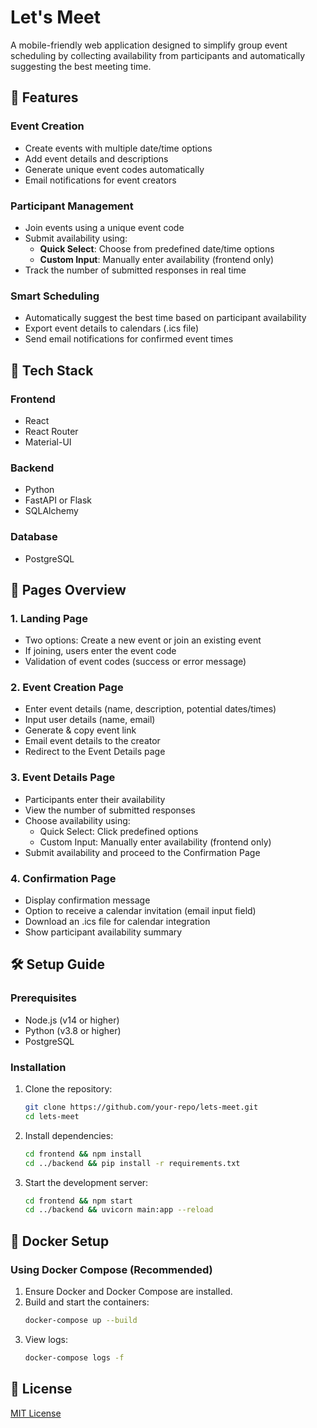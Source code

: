 # Let's Meet

A mobile-friendly web application designed to simplify group event scheduling by collecting availability from participants and automatically suggesting the best meeting time.

## 🌟 Features

### **Event Creation**

- Create events with multiple date/time options
- Add event details and descriptions
- Generate unique event codes automatically
- Email notifications for event creators

### **Participant Management**

- Join events using a unique event code
- Submit availability using:
  - **Quick Select**: Choose from predefined date/time options
  - **Custom Input**: Manually enter availability (frontend only)
- Track the number of submitted responses in real time

### **Smart Scheduling**

- Automatically suggest the best time based on participant availability
- Export event details to calendars (.ics file)
- Send email notifications for confirmed event times

## 🚀 Tech Stack

### **Frontend**

- React
- React Router
- Material-UI

### **Backend**

- Python
- FastAPI or Flask
- SQLAlchemy

### **Database**

- PostgreSQL

## 📱 Pages Overview

### **1. Landing Page**

- Two options: Create a new event or join an existing event
- If joining, users enter the event code
- Validation of event codes (success or error message)

### **2. Event Creation Page**

- Enter event details (name, description, potential dates/times)
- Input user details (name, email)
- Generate & copy event link
- Email event details to the creator
- Redirect to the Event Details page

### **3. Event Details Page**

- Participants enter their availability
- View the number of submitted responses
- Choose availability using:
  - Quick Select: Click predefined options
  - Custom Input: Manually enter availability (frontend only)
- Submit availability and proceed to the Confirmation Page

### **4. Confirmation Page**

- Display confirmation message
- Option to receive a calendar invitation (email input field)
- Download an .ics file for calendar integration
- Show participant availability summary

## 🛠️ Setup Guide

### **Prerequisites**

- Node.js (v14 or higher)
- Python (v3.8 or higher)
- PostgreSQL

### **Installation**

1. Clone the repository:

   ```bash
   git clone https://github.com/your-repo/lets-meet.git
   cd lets-meet
   ```

2. Install dependencies:

   ```bash
   cd frontend && npm install
   cd ../backend && pip install -r requirements.txt
   ```

3. Start the development server:

   ```bash
   cd frontend && npm start
   cd ../backend && uvicorn main:app --reload
   ```

## 🐳 Docker Setup

### **Using Docker Compose (Recommended)**

1. Ensure Docker and Docker Compose are installed.
2. Build and start the containers:
   ```bash
   docker-compose up --build
   ```
3. View logs:
   ```bash
   docker-compose logs -f
   ```

## 📝 License

[MIT License](LICENSE)

